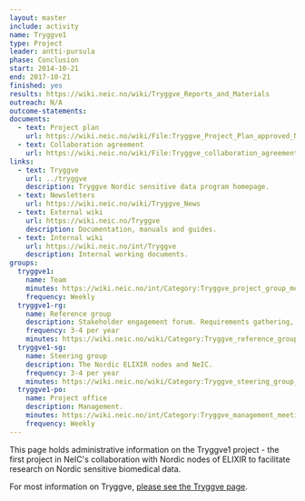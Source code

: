 ```yaml
---
layout: master
include: activity
name: Tryggve1
type: Project
leader: antti-pursula
phase: Conclusion
start: 2014-10-21
end: 2017-10-21
finished: yes
results: https://wiki.neic.no/wiki/Tryggve_Reports_and_Materials
outreach: N/A
outcome-statements:
documents:
  - text: Project plan
    url: https://wiki.neic.no/wiki/File:Tryggve_Project_Plan_approved_Nov-2014.pdf
  - text: Collaboration agreement
    url: https://wiki.neic.no/wiki/File:Tryggve_collaboration_agreement.pdf
links:
  - text: Tryggve
    url: ../tryggve
    description: Tryggve Nordic sensitive data program homepage.
  - text: Newsletters
    url: https://wiki.neic.no/wiki/Tryggve_News
  - text: External wiki
    url: https://wiki.neic.no/Tryggve
    description: Documentation, manuals and guides.
  - text: Internal wiki
    url: https://wiki.neic.no/int/Tryggve
    description: Internal working documents.
groups:
  tryggve1:
    name: Team
    minutes: https://wiki.neic.no/int/Category:Tryggve_project_group_meetings
    frequency: Weekly
  tryggve1-rg:
    name: Reference group
    description: Stakeholder engagement forum. Requirements gathering, outreach and quality assurance.
    frequency: 3-4 per year
    minutes: https://wiki.neic.no/wiki/Category:Tryggve_reference_group_meetings
  tryggve1-sg:
    name: Steering group
    description: The Nordic ELIXIR nodes and NeIC.
    frequency: 3-4 per year
    minutes: https://wiki.neic.no/wiki/Category:Tryggve_steering_group_meetings
  tryggve1-po:
    name: Project office
    description: Management.
    minutes: https://wiki.neic.no/int/Category:Tryggve_management_meetings
    frequency: Weekly
---
```

This page holds administrative information on the Tryggve1 project - the first
project in NeIC's collaboration with Nordic nodes of ELIXIR to facilitate
research on Nordic sensitive biomedical data.

For most information on Tryggve, [please see the Tryggve page](../tryggve).
